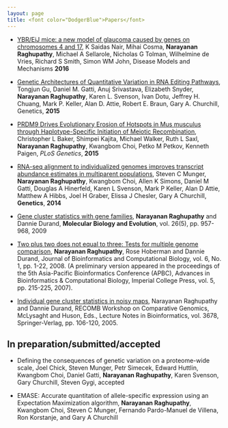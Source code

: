 ```yaml
---
layout: page
title: <font color="DodgerBlue">Papers</font>
---
```

* [YBR/EiJ mice: a new model of glaucoma caused by genes on chromosomes 4 and 17](http://dmm.biologists.org/content/early/2016/06/08/dmm.024307.article-info), K Saidas Nair, Mihai Cosma, **Narayanan Raghupathy**, Michael A Sellarole, Nicholas G Tolman, Wilhelmine de Vries, Richard S Smith, Simon WM John, Disease Models and Mechanisms **2016**

* [Genetic Architectures of Quantitative Variation in RNA Editing Pathways](http://www.genetics.org/content/early/2015/11/24/genetics.115.179481.abstract), Tongjun Gu, Daniel M. Gatti, Anuj Srivastava, Elizabeth Snyder, **Narayanan Raghupathy**, Karen L. Svenson, Ivan Dotu, Jeffrey H. Chuang, Mark P. Keller, Alan D. Attie, Robert E. Braun, Gary A. Churchill,  Genetics, **2015**

* [PRDM9 Drives Evolutionary Erosion of Hotspots in Mus musculus through Haplotype-Specific Initiation of Meiotic Recombination](http://journals.plos.org/plosgenetics/article?id=10.1371/journal.pgen.1004916#pgen-1004916-g007), Christopher L Baker, Shimpei Kajita, Michael Walker, Ruth L Saxl, **Narayanan Raghupathy**, Kwangbom Choi, Petko M Petkov, Kenneth Paigen, *PLoS Genetics*, **2015**

* [RNA-seq alignment to individualized genomes improves transcript abundance estimates in multiparent populations](http://www.genetics.org/content/198/1/59.short), Steven C Munger, **Narayanan Raghupathy**, Kwangbom Choi, Allen K Simons, Daniel M Gatti, Douglas A Hinerfeld, Karen L Svenson, Mark P Keller, Alan D Attie, Matthew A Hibbs, Joel H Graber, Elissa J Chesler, Gary A Churchill,  **Genetics**, **2014**

* [Gene cluster statistics with gene families](http://mbe.oxfordjournals.org/content/26/5/957.long), **Narayanan Raghupathy** and Dannie Durand, **Molecular Biology and Evolution**, vol. 26(5), pp. 957-968, 2009

* [Two plus two does not equal to three: Tests for multiple genome comparison](http://www.worldscientific.com/doi/abs/10.1142/S0219720008003242), **Narayanan Raghupathy**, Rose Hoberman and Dannie Durand, Journal of Bioinformatics and Computational Biology, vol. 6, No. 1, pp. 1-22, 2008. (A preliminary version appeared in the proceedings of the 5th Asia-Pacific Bioinformatics Conference (APBC), Advances in Bioinformatics & Computational Biology, Imperial College Press, vol. 5, pp. 215-225, 2007).

* [Individual gene cluster statistics in noisy maps](http://repository.cmu.edu/cgi/viewcontent.cgi?article=1035&context=biology), Narayanan Raghupathy and Dannie Durand, RECOMB Workshop on Comparative Genomics, McLysaght and Huson, Eds., Lecture Notes in Bioinformatics, vol. 3678, Springer-Verlag, pp. 106-120, 2005.

## In preparation/submitted/accepted


* Defining the consequences of genetic variation on a proteome-wide scale, Joel Chick, Steven Munger, Petr Simecek, Edward Huttlin, Kwangbom Choi, Daniel Gatti, **Narayanan Raghupathy**, Karen Svenson, Gary Churchill, Steven Gygi, accepted

* EMASE: Accurate quantitation of allele-specific expression using an Expectation Maximization algorithm, **Narayanan Raghupathy**, Kwangbom Choi, Steven C Munger, Fernando Pardo-Manuel de Villena, Ron Korstanje, and Gary A Churchill 





